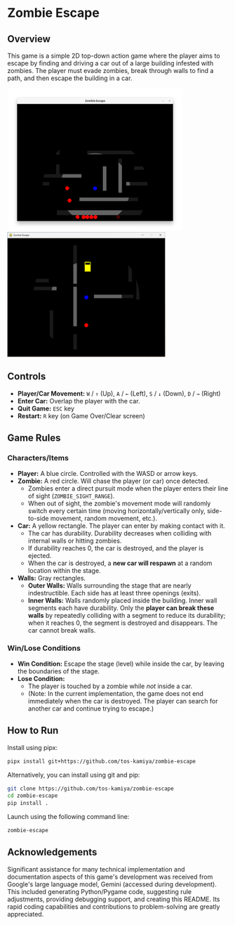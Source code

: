 # Zombie Escape

## Overview

This game is a simple 2D top-down action game where the player aims to escape by finding and driving a car out of a large building infested with zombies. The player must evade zombies, break through walls to find a path, and then escape the building in a car.

<img src="imgs/screenshot1.png" width="400">

<img src="imgs/screenshot2.png" width="360">

## Controls

-   **Player/Car Movement:** `W` / `↑` (Up), `A` / `←` (Left), `S` / `↓` (Down), `D` / `→` (Right)
-   **Enter Car:**  Overlap the player with the car.
-   **Quit Game:** `ESC` key
-   **Restart:** `R` key (on Game Over/Clear screen)

## Game Rules

### Characters/Items

-   **Player:** A blue circle. Controlled with the WASD or arrow keys.
-   **Zombie:** A red circle. Will chase the player (or car) once detected.
    -   Zombies enter a direct pursuit mode when the player enters their line of sight (`ZOMBIE_SIGHT_RANGE`).
    -   When out of sight, the zombie's movement mode will randomly switch every certain time (moving horizontally/vertically only, side-to-side movement, random movement, etc.).
-   **Car:** A yellow rectangle. The player can enter by making contact with it.
    -   The car has durability. Durability decreases when colliding with internal walls or hitting zombies.
    -   If durability reaches 0, the car is destroyed, and the player is ejected.
    -   When the car is destroyed, a **new car will respawn** at a random location within the stage.
-   **Walls:** Gray rectangles.
    -   **Outer Walls:** Walls surrounding the stage that are nearly indestructible.  Each side has at least three openings (exits).
    -   **Inner Walls:** Walls randomly placed inside the building. Inner wall segments each have durability. Only the **player can break these walls** by repeatedly colliding with a segment to reduce its durability; when it reaches 0, the segment is destroyed and disappears. The car cannot break walls.

### Win/Lose Conditions

-   **Win Condition:** Escape the stage (level) while inside the car, by leaving the boundaries of the stage.
-   **Lose Condition:**
    -   The player is touched by a zombie while *not* inside a car.
    -   (Note: In the current implementation, the game does not end immediately when the car is destroyed.  The player can search for another car and continue trying to escape.)

## How to Run

Install using pipx:

```sh
pipx install git+https://github.com/tos-kamiya/zombie-escape
```

Alternatively, you can install using git and pip:

```sh
git clone https://github.com/tos-kamiya/zombie-escape
cd zombie-escape
pip install .
```

Launch using the following command line:

```sh
zombie-escape
```

## Acknowledgements

Significant assistance for many technical implementation and documentation aspects of this game's development was received from Google's large language model, Gemini (accessed during development). This included generating Python/Pygame code, suggesting rule adjustments, providing debugging support, and creating this README. Its rapid coding capabilities and contributions to problem-solving are greatly appreciated.
